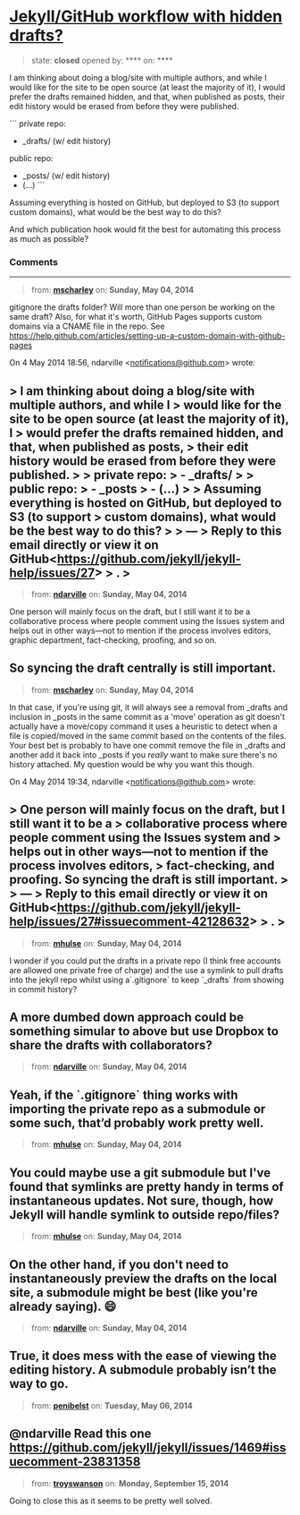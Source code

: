 # [Jekyll/GitHub workflow with hidden drafts?](https://github.com/jekyll/jekyll-help/issues/27)

> state: **closed** opened by: **** on: ****

I am thinking about doing a blog/site with multiple authors, and while I would like for the site to be open source (at least the majority of it), I would prefer the drafts remained hidden, and that, when published as posts, their edit history would be erased from before they were published.

&#x60;&#x60;&#x60;
private repo:
  - _drafts/ (w/ edit history)

public repo:
  - _posts/ (w/ edit history)
  - (...)
&#x60;&#x60;&#x60;

Assuming everything is hosted on GitHub, but deployed to S3 (to support custom domains), what would be the best way to do this?

And which publication hook would fit the best for automating this process as much as possible?

### Comments

---
> from: [**mscharley**](https://github.com/jekyll/jekyll-help/issues/27#issuecomment-42128583) on: **Sunday, May 04, 2014**

gitignore the drafts folder? Will more than one person be working on the
same draft? Also, for what it&#x27;s worth, GitHub Pages supports custom domains
via a CNAME file in the repo. See
https://help.github.com/articles/setting-up-a-custom-domain-with-github-pages


On 4 May 2014 18:56, ndarville &lt;notifications@github.com&gt; wrote:

&gt; I am thinking about doing a blog/site with multiple authors, and while I
&gt; would like for the site to be open source (at least the majority of it), I
&gt; would prefer the drafts remained hidden, and that, when published as posts,
&gt; their edit history would be erased from before they were published.
&gt;
&gt; private repo:
&gt;   - _drafts/
&gt;
&gt; public repo:
&gt;   - _posts
&gt;   - (...)
&gt;
&gt; Assuming everything is hosted on GitHub, but deployed to S3 (to support
&gt; custom domains), what would be the best way to do this?
&gt;
&gt; —
&gt; Reply to this email directly or view it on GitHub&lt;https://github.com/jekyll/jekyll-help/issues/27&gt;
&gt; .
&gt;
---
> from: [**ndarville**](https://github.com/jekyll/jekyll-help/issues/27#issuecomment-42128632) on: **Sunday, May 04, 2014**

One person will mainly focus on the draft, but I still want it to be a collaborative process where people comment using the Issues system and helps out in other ways—not to mention if the process involves editors, graphic department, fact-checking, proofing, and so on.

So syncing the draft centrally is still important.
---
> from: [**mscharley**](https://github.com/jekyll/jekyll-help/issues/27#issuecomment-42128683) on: **Sunday, May 04, 2014**

In that case, if you&#x27;re using git, it will always see a removal from
_drafts and inclusion in _posts in the same commit as a &#x27;move&#x27; operation as
git doesn&#x27;t actually have a move/copy command it uses a heuristic to detect
when a file is copied/moved in the same commit based on the contents of the
files. Your best bet is probably to have one commit remove the file in
_drafts and another add it back into _posts if you *really* want to make
sure there&#x27;s no history attached. My question would be why you want this
though.


On 4 May 2014 19:34, ndarville &lt;notifications@github.com&gt; wrote:

&gt; One person will mainly focus on the draft, but I still want it to be a
&gt; collaborative process where people comment using the Issues system and
&gt; helps out in other ways—not to mention if the process involves editors,
&gt; fact-checking, and proofing. So syncing the draft is still important.
&gt;
&gt; —
&gt; Reply to this email directly or view it on GitHub&lt;https://github.com/jekyll/jekyll-help/issues/27#issuecomment-42128632&gt;
&gt; .
&gt;
---
> from: [**mhulse**](https://github.com/jekyll/jekyll-help/issues/27#issuecomment-42135446) on: **Sunday, May 04, 2014**

I wonder if you could put the drafts in a private repo (I think free accounts are allowed one private free of charge) and the use a symlink to pull drafts into the jekyll repo whilst using a&#x60;.gitignore&#x60; to keep &#x60;_drafts&#x60; from showing in commit history?

A more dumbed down approach could be something simular to above but use Dropbox to share the drafts with collaborators?
---
> from: [**ndarville**](https://github.com/jekyll/jekyll-help/issues/27#issuecomment-42135524) on: **Sunday, May 04, 2014**

Yeah, if the &#x60;.gitignore&#x60; thing works with importing the private repo as a submodule or some such, that’d probably work pretty well.
---
> from: [**mhulse**](https://github.com/jekyll/jekyll-help/issues/27#issuecomment-42135755) on: **Sunday, May 04, 2014**

You could maybe use a git submodule but I&#x27;ve found that symlinks are pretty handy in terms of instantaneous updates. Not sure, though, how Jekyll will handle symlink to outside repo/files?
---
> from: [**mhulse**](https://github.com/jekyll/jekyll-help/issues/27#issuecomment-42135799) on: **Sunday, May 04, 2014**

On the other hand, if you don&#x27;t need to **instantaneously** preview the drafts on the local site, a submodule might be best (like you&#x27;re already saying). :smile:
---
> from: [**ndarville**](https://github.com/jekyll/jekyll-help/issues/27#issuecomment-42136504) on: **Sunday, May 04, 2014**

True, it does mess with the ease of viewing the editing history. A submodule probably isn’t the way to go.
---
> from: [**penibelst**](https://github.com/jekyll/jekyll-help/issues/27#issuecomment-42277116) on: **Tuesday, May 06, 2014**

@ndarville Read this one https://github.com/jekyll/jekyll/issues/1469#issuecomment-23831358
---
> from: [**troyswanson**](https://github.com/jekyll/jekyll-help/issues/27#issuecomment-55624045) on: **Monday, September 15, 2014**

Going to close this as it seems to be pretty well solved.
